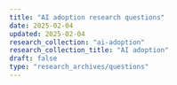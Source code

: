 ```yaml
---
title: "AI adoption research questions"
date: 2025-02-04
updated: 2025-02-04
research_collection: "ai-adoption"
research_collection_title: "AI adoption"
draft: false
type: "research_archives/questions"
---
```


